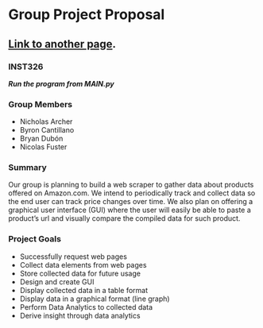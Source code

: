 # Group Project Proposal

## [Link to another page](./Instructions.md).


### INST326 
***Run the program from MAIN.py***


### Group Members
- Nicholas Archer
- Byron Cantillano
- Bryan Dubón
- Nicolas Fuster

### Summary
Our group is planning to build a web scraper to gather data about products offered on Amazon.com. 
We intend to periodically track and collect data so the end user can track price changes over time.
We also plan on offering a graphical user interface (GUI) where the user will easily be able to paste a
product’s url and visually compare the compiled data for such product.

### Project Goals	
- Successfully request web pages
- Collect data elements from web pages
- Store collected data for future usage
- Design and create GUI
- Display collected data in a table format
- Display data in a graphical format (line graph)
- Perform Data Analytics to collected data
- Derive insight through data analytics 



